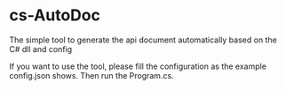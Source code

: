 # cs-AutoDoc
The simple tool to generate the api document automatically based on the C# dll and config

If you want to use the tool, please fill the configuration as the example config.json shows.  Then run the Program.cs.
